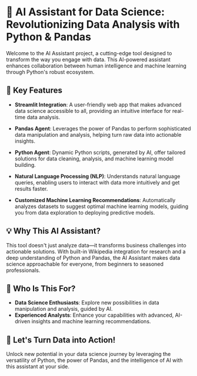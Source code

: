 # 🤖 AI Assistant for Data Science: Revolutionizing Data Analysis with Python & Pandas

Welcome to the AI Assistant project, a cutting-edge tool designed to transform the way you engage with data. This AI-powered assistant enhances collaboration between human intelligence and machine learning through Python's robust ecosystem. 

## 🚀 Key Features

- **Streamlit Integration**: A user-friendly web app that makes advanced data science accessible to all, providing an intuitive interface for real-time data analysis.
  
- **Pandas Agent**: Leverages the power of Pandas to perform sophisticated data manipulation and analysis, helping turn raw data into actionable insights.
  
- **Python Agent**: Dynamic Python scripts, generated by AI, offer tailored solutions for data cleaning, analysis, and machine learning model building.
  
- **Natural Language Processing (NLP)**: Understands natural language queries, enabling users to interact with data more intuitively and get results faster.
  
- **Customized Machine Learning Recommendations**: Automatically analyzes datasets to suggest optimal machine learning models, guiding you from data exploration to deploying predictive models.

## 💡 Why This AI Assistant?

This tool doesn't just analyze data—it transforms business challenges into actionable solutions. With built-in Wikipedia integration for research and a deep understanding of Python and Pandas, the AI Assistant makes data science approachable for everyone, from beginners to seasoned professionals.

## 💼 Who Is This For?

- **Data Science Enthusiasts**: Explore new possibilities in data manipulation and analysis, guided by AI.
- **Experienced Analysts**: Enhance your capabilities with advanced, AI-driven insights and machine learning recommendations.

## 🌟 Let's Turn Data into Action!

Unlock new potential in your data science journey by leveraging the versatility of Python, the power of Pandas, and the intelligence of AI with this assistant at your side. 


